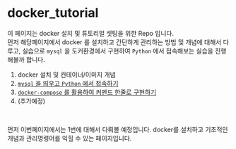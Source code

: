 # docker_tutorial
이 페이지는 docker 설치 및 튜토리얼 셋팅을 위한 Repo 입니다.  
먼저 해당페이지에서 docker 를 설치하고 간단하게 관리하는 방법 및 개념에 대해서 다루고, 실습으로 `mysql` 을 도커환경에서 구현하여 `Python` 에서 접속해보는 실습을 진행해볼까 합니다.  

  1. docker 설치 및 컨테이너/이미지 개념
  2. [`mysql` 을 띄우고 `Python` 에서 접속하기](https://github.com/Hgene/docker_tutorial/blob/main/%5BLec1%5D%20docker%EB%A1%9C%20mysql%20%EB%9D%84%EC%9A%B0%EA%B8%B0.md)
  3. [`docker-compose` 를 활용하여 커멘드 한줄로 구현하기](https://github.com/Hgene/docker_tutorial/blob/main/%5BLec2%5D%20docker-compose%20%ED%99%9C%EC%9A%A9%ED%95%98%EA%B8%B0.md)
  4. (추가예정)  

<br/>  
  
먼저 이번페이지에서는 1번에 대해서 다뤄볼 예정입니다. docker를 설치하고 기초적인 개념과 관리명령어를 익힐 수 있는 페이지입니다.

